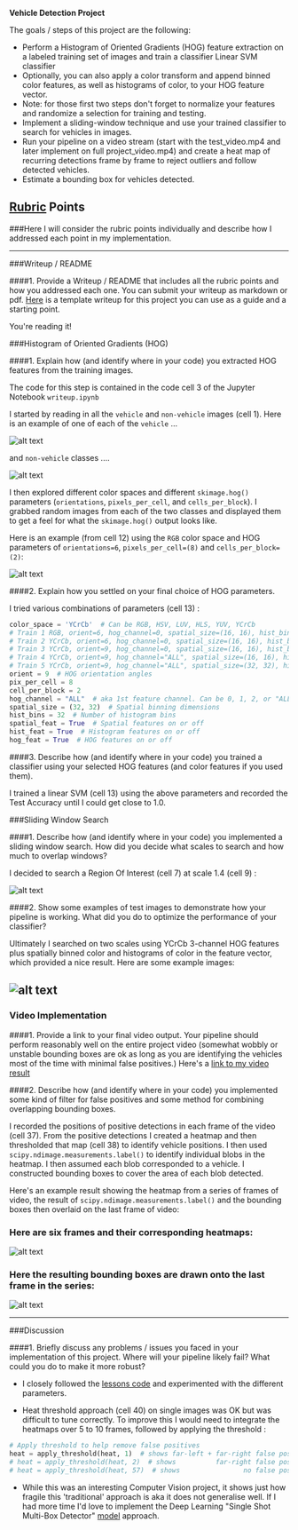 **Vehicle Detection Project**

The goals / steps of this project are the following:

* Perform a Histogram of Oriented Gradients (HOG) feature extraction on a labeled training set of images and train a classifier Linear SVM classifier
* Optionally, you can also apply a color transform and append binned color features, as well as histograms of color, to your HOG feature vector. 
* Note: for those first two steps don't forget to normalize your features and randomize a selection for training and testing.
* Implement a sliding-window technique and use your trained classifier to search for vehicles in images.
* Run your pipeline on a video stream (start with the test_video.mp4 and later implement on full project_video.mp4) and create a heat map of recurring detections frame by frame to reject outliers and follow detected vehicles.
* Estimate a bounding box for vehicles detected.

[//]: # (Image References)
[image1.0]: ./CarND-Vehicle-Detection-master/output_images/vehicles_test_examples.png
[image1.1]: ./CarND-Vehicle-Detection-master/output_images/non_vehicles_test_examples.png
[image2]: ./CarND-Vehicle-Detection-master/output_images/HOG_example.png
[image3]: ./CarND-Vehicle-Detection-master/output_images/scale_1.4.png
[image4]: ./CarND-Vehicle-Detection-master/output_images/search_windows.png
[image5]: ./CarND-Vehicle-Detection-master/output_images/six_frames_with_heatmaps.png
[image6]: ./CarND-Vehicle-Detection-master/output_images/labels_heatmap_and_bboxes.png
[video1]: ./CarND-Vehicle-Detection-master/output_images/final_output_project_video.mp4

## [Rubric](https://review.udacity.com/#!/rubrics/513/view) Points
###Here I will consider the rubric points individually and describe how I addressed each point in my implementation.  

---
###Writeup / README

####1. Provide a Writeup / README that includes all the rubric points and how you addressed each one.  You can submit your writeup as markdown or pdf.  [Here](https://github.com/udacity/CarND-Vehicle-Detection/blob/master/writeup_template.md) is a template writeup for this project you can use as a guide and a starting point.  

You're reading it!

###Histogram of Oriented Gradients (HOG)

####1. Explain how (and identify where in your code) you extracted HOG features from the training images.

The code for this step is contained in the code cell 3 of the Jupyter Notebook `writeup.ipynb`  

I started by reading in all the `vehicle` and `non-vehicle` images (cell 1).  Here is an example of one of each of the `vehicle` ...

![alt text][image1.0]

and `non-vehicle` classes ....

![alt text][image1.1]

I then explored different color spaces and different `skimage.hog()` parameters (`orientations`, `pixels_per_cell`, and `cells_per_block`).  I grabbed random images from each of the two classes and displayed them to get a feel for what the `skimage.hog()` output looks like.

Here is an example (from cell 12) using the `RGB` color space and HOG parameters of `orientations=6`, `pixels_per_cell=(8)` and `cells_per_block=(2)`:


![alt text][image2]

####2. Explain how you settled on your final choice of HOG parameters.

I tried various combinations of parameters (cell 13) :
```python
color_space = 'YCrCb'  # Can be RGB, HSV, LUV, HLS, YUV, YCrCb
# Train 1 RGB, orient=6, hog_channel=0, spatial_size=(16, 16), hist_bins=16 : Test Accuracy == 0.97
# Train 2 YCrCb, orient=6, hog_channel=0, spatial_size=(16, 16), hist_bins=16 : Test Accuracy == 0.96
# Train 3 YCrCb, orient=9, hog_channel=0, spatial_size=(16, 16), hist_bins=16 : Test Accuracy == 0.975
# Train 4 YCrCb, orient=9, hog_channel="ALL", spatial_size=(16, 16), hist_bins=16 : Test Accuracy == 0.985
# Train 5 YCrCb, orient=9, hog_channel="ALL", spatial_size=(32, 32), hist_bins=32 : Test Accuracy == 0.995
orient = 9  # HOG orientation angles
pix_per_cell = 8
cell_per_block = 2
hog_channel = "ALL"  # aka 1st feature channel. Can be 0, 1, 2, or "ALL"
spatial_size = (32, 32)  # Spatial binning dimensions
hist_bins = 32  # Number of histogram bins
spatial_feat = True  # Spatial features on or off
hist_feat = True  # Histogram features on or off
hog_feat = True  # HOG features on or off
```

####3. Describe how (and identify where in your code) you trained a classifier using your selected HOG features (and color features if you used them).

I trained a linear SVM (cell 13) using the above parameters and recorded the Test Accuracy until I could get close to 1.0. 

###Sliding Window Search

####1. Describe how (and identify where in your code) you implemented a sliding window search.  How did you decide what scales to search and how much to overlap windows?

I decided to search a Region Of Interest (cell 7) at scale 1.4 (cell 9) :

![alt text][image3]

####2. Show some examples of test images to demonstrate how your pipeline is working.  What did you do to optimize the performance of your classifier?

Ultimately I searched on two scales using YCrCb 3-channel HOG features plus spatially binned color and histograms of color in the feature vector, which provided a nice result.  Here are some example images:

![alt text][image4]
---

### Video Implementation

####1. Provide a link to your final video output.  Your pipeline should perform reasonably well on the entire project video (somewhat wobbly or unstable bounding boxes are ok as long as you are identifying the vehicles most of the time with minimal false positives.)
Here's a [link to my video result](./CarND-Vehicle-Detection-master/output_images/final_output_project_video.mp4)


####2. Describe how (and identify where in your code) you implemented some kind of filter for false positives and some method for combining overlapping bounding boxes.

I recorded the positions of positive detections in each frame of the video (cell 37).  From the positive detections I created a heatmap and then thresholded that map (cell 38) to identify vehicle positions.  I then used `scipy.ndimage.measurements.label()` to identify individual blobs in the heatmap. I then assumed each blob corresponded to a vehicle. I constructed bounding boxes to cover the area of each blob detected.  

Here's an example result showing the heatmap from a series of frames of video, the result of `scipy.ndimage.measurements.label()` and the bounding boxes then overlaid on the last frame of video:

### Here are six frames and their corresponding heatmaps:

![alt text][image5]

### Here the resulting bounding boxes are drawn onto the last frame in the series:
![alt text][image6]



---

###Discussion

####1. Briefly discuss any problems / issues you faced in your implementation of this project.  Where will your pipeline likely fail?  What could you do to make it more robust?
* I closely followed the [lessons code](https://www.youtube.com/watch?v=P2zwrTM8ueA&feature=youtu.be) and experimented with the different parameters.

* Heat threshold approach (cell 40) on single images was OK but was difficult to tune correctly. To improve this I would need to integrate the heatmaps over 5 to 10 frames, followed by applying the threshold :
```python
# Apply threshold to help remove false positives
heat = apply_threshold(heat, 1)  # shows far-left + far-right false positives
# heat = apply_threshold(heat, 2)  # shows          far-right false positive
# heat = apply_threshold(heat, 57)  # shows                no false positives, but unacceptable bounding box!
```

* While this was an interesting Computer Vision project, it shows just how fragile this 'traditional' approach is aka it does not generalise well.
If I had more time I'd love to implement the Deep Learning "Single Shot Multi-Box Detector" [model](https://arxiv.org/pdf/1512.02325.pdf) approach.